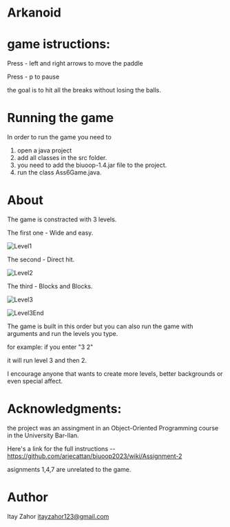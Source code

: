 # Arkanoid

# game istructions:
Press - left and right arrows to move the paddle

Press - p to pause

the goal is to hit all the breaks without losing the balls.

# Running the game
In order to run the game you need to

1. open a java project
2. add all classes in the src folder.
3. you need to add the biuoop-1.4.jar file to the project.
4. run the class Ass6Game.java.

# About
The game is constracted with 3 levels.

The first one - Wide and easy.

![Level1](https://github.com/itayzahor/Arkanoid/assets/121388179/c91fcdf8-1ca0-4c49-9bc8-f2e4b2de7e01)

The second - Direct hit.

![Level2](https://github.com/itayzahor/Arkanoid/assets/121388179/6598c0c5-ccc5-434f-ba1a-677b67bb6f15)

The third - Blocks and Blocks.

![Level3](https://github.com/itayzahor/Arkanoid/assets/121388179/2878ce88-95d7-49fb-ad5a-b75250c48912)

![Level3End](https://github.com/itayzahor/Arkanoid/assets/121388179/3426a2eb-7823-4c88-8ab6-1e5d44229691)

The game is built in this order but you can also run the game with arguments and run the levels you type.

for example: if you enter "3 2"

it will run level 3 and then 2.

I encourage anyone that wants to create more levels, better backgrounds or even special affect.

# Acknowledgments:
the project was an assingment in an Object-Oriented Programming course in the University Bar-Ilan.

Here's a link for the full instructions -- https://github.com/ariecattan/biuoop2023/wiki/Assignment-2

asignments 1,4,7 are unrelated to the game.

# Author
Itay Zahor 
itayzahor123@gmail.com
